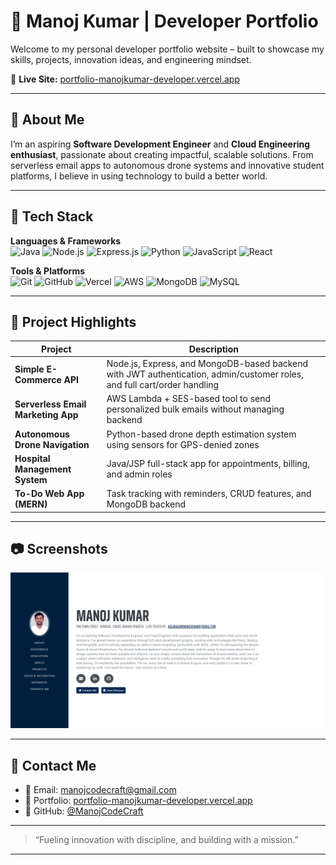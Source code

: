 # 🚀 Manoj Kumar | Developer Portfolio

Welcome to my personal developer portfolio website – built to showcase my skills, projects, innovation ideas, and engineering mindset.

🔗 **Live Site:** [portfolio-manojkumar-developer.vercel.app](https://portfolio-manojkumar-developer.vercel.app/)

---

## 📌 About Me

I’m an aspiring **Software Development Engineer** and **Cloud Engineering enthusiast**, passionate about creating impactful, scalable solutions. From serverless email apps to autonomous drone systems and innovative student platforms, I believe in using technology to build a better world.

---

## 🔧 Tech Stack

**Languages & Frameworks**  
![Java](https://img.shields.io/badge/-Java-007396?logo=java&logoColor=white&style=flat)
![Node.js](https://img.shields.io/badge/-Node.js-339933?logo=node.js&logoColor=white&style=flat)
![Express.js](https://img.shields.io/badge/-Express.js-000000?logo=express&logoColor=white&style=flat)
![Python](https://img.shields.io/badge/-Python-3776AB?logo=python&logoColor=white&style=flat)
![JavaScript](https://img.shields.io/badge/-JavaScript-F7DF1E?logo=javascript&logoColor=black&style=flat)
![React](https://img.shields.io/badge/-React-20232a?logo=react&logoColor=61dafb&style=flat)

**Tools & Platforms**  
![Git](https://img.shields.io/badge/-Git-F05032?logo=git&logoColor=white&style=flat)
![GitHub](https://img.shields.io/badge/-GitHub-181717?logo=github&logoColor=white&style=flat)
![Vercel](https://img.shields.io/badge/-Vercel-000000?logo=vercel&logoColor=white&style=flat)
![AWS](https://img.shields.io/badge/-AWS-FF9900?logo=amazon-aws&logoColor=white&style=flat)
![MongoDB](https://img.shields.io/badge/-MongoDB-47A248?logo=mongodb&logoColor=white&style=flat)
![MySQL](https://img.shields.io/badge/-MySQL-4479A1?logo=mysql&logoColor=white&style=flat)

---

## 📁 Project Highlights

| Project | Description |
|--------|-------------|
| **Simple E-Commerce API** | Node.js, Express, and MongoDB-based backend with JWT authentication, admin/customer roles, and full cart/order handling |
| **Serverless Email Marketing App** | AWS Lambda + SES-based tool to send personalized bulk emails without managing backend |
| **Autonomous Drone Navigation** | Python-based drone depth estimation system using sensors for GPS-denied zones |
| **Hospital Management System** | Java/JSP full-stack app for appointments, billing, and admin roles |
| **To-Do Web App (MERN)** | Task tracking with reminders, CRUD features, and MongoDB backend |

---

## 📷 Screenshots

![Portfolio Screenshot](assets/images/portfolio-preview.png) <!-- Replace with actual screenshot path -->

---

## 🧠 Contact Me

- 📧 Email: manojcodecraft@gmail.com  
- 🔗 Portfolio: [portfolio-manojkumar-developer.vercel.app](https://portfolio-manojkumar-developer.vercel.app/)
- 🐙 GitHub: [@ManojCodeCraft](https://github.com/ManojCodeCraft)

---

> “Fueling innovation with discipline, and building with a mission.”

---


